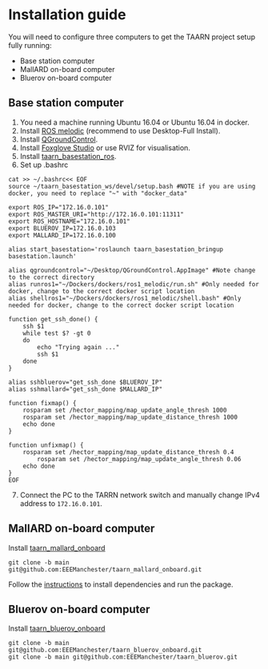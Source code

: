 # Installation guide

You will need to configure three computers to get the TAARN project setup fully running:
- Base station computer
- MallARD on-board computer
- Bluerov on-board computer

## Base station computer
1. You need a machine running Ubuntu 16.04 or Ubuntu 16.04 in docker.
2. Install [ROS melodic](https://wiki.ros.org/melodic/Installation/Ubuntu) (recommend to use Desktop-Full Install).
3. Install [QGroundControl](https://qgroundcontrol.com/).
4. Install [Foxglove Studio](https://foxglove.dev/download) or use RVIZ for visualisation.
5. Install [taarn_basestation_ros](https://github.com/EEEManchester/taarn_basestation_ros/tree/main).
6. Set up .bashrc
```shell
cat >> ~/.bashrc<< EOF
source ~/taarn_basestation_ws/devel/setup.bash #NOTE if you are using docker, you need to replace "~" with "docker_data"

export ROS_IP="172.16.0.101"
export ROS_MASTER_URI="http://172.16.0.101:11311"
export ROS_HOSTNAME="172.16.0.101"
export BLUEROV_IP=172.16.0.103
export MALLARD_IP=172.16.0.100

alias start_basestation='roslaunch taarn_basestation_bringup basestation.launch'

alias qgroundcontrol="~/Desktop/QGroundControl.AppImage" #Note change to the correct directory
alias runros1="~/Dockers/dockers/ros1_melodic/run.sh" #Only needed for docker, change to the correct docker script location
alias shellros1="~/Dockers/dockers/ros1_melodic/shell.bash" #Only needed for docker, change to the correct docker script location

function get_ssh_done() {
	ssh $1
	while test $? -gt 0
	do
		echo "Trying again ..."
		ssh $1
	done
}

alias sshbluerov="get_ssh_done $BLUEROV_IP"
alias sshmallard="get_ssh_done $MALLARD_IP"

function fixmap() {
	rosparam set /hector_mapping/map_update_angle_thresh 1000
	rosparam set /hector_mapping/map_update_distance_thresh 1000
	echo done
}

function unfixmap() {
	rosparam set /hector_mapping/map_update_distance_thresh 0.4
        rosparam set /hector_mapping/map_update_angle_thresh 0.06
	echo done
}
EOF
```
7. Connect the PC to the TARRN network switch and manually change IPv4 address to `172.16.0.101`.

## MallARD on-board computer
Install [taarn_mallard_onboard](https://github.com/EEEManchester/taarn_mallard_onboard/tree/main)
```
git clone -b main git@github.com:EEEManchester/taarn_mallard_onboard.git
```

Follow the [instructions](https://github.com/EEEManchester/taarn_mallard_onboard/blob/main/install/INSTALL.md) to install dependencies and run the package.

## Bluerov on-board computer
Install [taarn_bluerov_onboard](https://github.com/EEEManchester/taarn_bluerov_onboard/tree/main)
```
git clone -b main git@github.com:EEEManchester/taarn_bluerov_onboard.git
git clone -b main git@github.com:EEEManchester/taarn_bluerov.git
```
